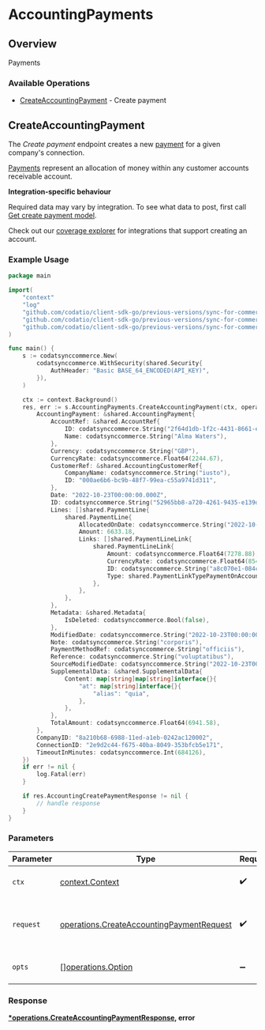 # AccountingPayments

## Overview

Payments

### Available Operations

* [CreateAccountingPayment](#createaccountingpayment) - Create payment

## CreateAccountingPayment

The *Create payment* endpoint creates a new [payment](https://docs.codat.io/accounting-api#/schemas/Payment) for a given company's connection.

[Payments](https://docs.codat.io/accounting-api#/schemas/Payment) represent an allocation of money within any customer accounts receivable account.

**Integration-specific behaviour**

Required data may vary by integration. To see what data to post, first call [Get create payment model](https://docs.codat.io/accounting-api#/operations/get-create-payments-model).

Check out our [coverage explorer](https://knowledge.codat.io/supported-features/accounting?view=tab-by-data-type&dataType=payments) for integrations that support creating an account.


### Example Usage

```go
package main

import(
	"context"
	"log"
	"github.com/codatio/client-sdk-go/previous-versions/sync-for-commerce-version-1"
	"github.com/codatio/client-sdk-go/previous-versions/sync-for-commerce-version-1/pkg/models/shared"
	"github.com/codatio/client-sdk-go/previous-versions/sync-for-commerce-version-1/pkg/models/operations"
)

func main() {
    s := codatsynccommerce.New(
        codatsynccommerce.WithSecurity(shared.Security{
            AuthHeader: "Basic BASE_64_ENCODED(API_KEY)",
        }),
    )

    ctx := context.Background()
    res, err := s.AccountingPayments.CreateAccountingPayment(ctx, operations.CreateAccountingPaymentRequest{
        AccountingPayment: &shared.AccountingPayment{
            AccountRef: &shared.AccountRef{
                ID: codatsynccommerce.String("2f64d1db-1f2c-4431-8661-e96349e1cf9e"),
                Name: codatsynccommerce.String("Alma Waters"),
            },
            Currency: codatsynccommerce.String("GBP"),
            CurrencyRate: codatsynccommerce.Float64(2244.67),
            CustomerRef: &shared.AccountingCustomerRef{
                CompanyName: codatsynccommerce.String("iusto"),
                ID: "000ae6b6-bc9b-48f7-99ea-c55a9741d311",
            },
            Date: "2022-10-23T00:00:00.000Z",
            ID: codatsynccommerce.String("52965bb8-a720-4261-9435-e139dbc2259b"),
            Lines: []shared.PaymentLine{
                shared.PaymentLine{
                    AllocatedOnDate: codatsynccommerce.String("2022-10-23T00:00:00.000Z"),
                    Amount: 6633.18,
                    Links: []shared.PaymentLineLink{
                        shared.PaymentLineLink{
                            Amount: codatsynccommerce.Float64(7278.88),
                            CurrencyRate: codatsynccommerce.Float64(8544.6),
                            ID: codatsynccommerce.String("a8c070e1-084c-4b06-b2d1-ad879eeb9665"),
                            Type: shared.PaymentLinkTypePaymentOnAccount,
                        },
                    },
                },
            },
            Metadata: &shared.Metadata{
                IsDeleted: codatsynccommerce.Bool(false),
            },
            ModifiedDate: codatsynccommerce.String("2022-10-23T00:00:00.000Z"),
            Note: codatsynccommerce.String("corporis"),
            PaymentMethodRef: codatsynccommerce.String("officiis"),
            Reference: codatsynccommerce.String("voluptatibus"),
            SourceModifiedDate: codatsynccommerce.String("2022-10-23T00:00:00.000Z"),
            SupplementalData: &shared.SupplementalData{
                Content: map[string]map[string]interface{}{
                    "at": map[string]interface{}{
                        "alias": "quia",
                    },
                },
            },
            TotalAmount: codatsynccommerce.Float64(6941.58),
        },
        CompanyID: "8a210b68-6988-11ed-a1eb-0242ac120002",
        ConnectionID: "2e9d2c44-f675-40ba-8049-353bfcb5e171",
        TimeoutInMinutes: codatsynccommerce.Int(684126),
    })
    if err != nil {
        log.Fatal(err)
    }

    if res.AccountingCreatePaymentResponse != nil {
        // handle response
    }
}
```

### Parameters

| Parameter                                                                                              | Type                                                                                                   | Required                                                                                               | Description                                                                                            |
| ------------------------------------------------------------------------------------------------------ | ------------------------------------------------------------------------------------------------------ | ------------------------------------------------------------------------------------------------------ | ------------------------------------------------------------------------------------------------------ |
| `ctx`                                                                                                  | [context.Context](https://pkg.go.dev/context#Context)                                                  | :heavy_check_mark:                                                                                     | The context to use for the request.                                                                    |
| `request`                                                                                              | [operations.CreateAccountingPaymentRequest](../../models/operations/createaccountingpaymentrequest.md) | :heavy_check_mark:                                                                                     | The request object to use for the request.                                                             |
| `opts`                                                                                                 | [][operations.Option](../../models/operations/option.md)                                               | :heavy_minus_sign:                                                                                     | The options for this request.                                                                          |


### Response

**[*operations.CreateAccountingPaymentResponse](../../models/operations/createaccountingpaymentresponse.md), error**

